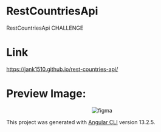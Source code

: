 # RestCountriesApi
RestCountriesApi CHALLENGE

# Link
https://jank1510.github.io/rest-countries-api/

# Preview Image:
<p align='center'> 
  
  <img src="https://res.cloudinary.com/dz209s6jk/image/upload/q_auto,w_900/Screenshots/fs3nrg4zlsnk8byny1it.jpg" alt="figma"/>

</p>

This project was generated with [Angular CLI](https://github.com/angular/angular-cli) version 13.2.5.

